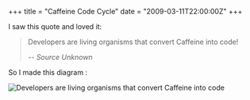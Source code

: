 +++
title = "Caffeine Code Cycle"
date = "2009-03-11T22:00:00Z"
+++

I saw this quote and loved it:

> Developers are living organisms that convert Caffeine into code!
>
> _-- Source Unknown_

So I made this diagram :

![Developers are living organisms that convert Caffeine into
code](http://1.bp.blogspot.com/__NpWKU9Ntik/SoGQ0xB-lAI/AAAAAAAAAeo/WTEPrJnuJmY/s400/caffeineCode.png)
